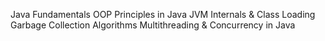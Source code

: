 Java Fundamentals
OOP Principles in Java
JVM Internals & Class Loading
Garbage Collection Algorithms
Multithreading & Concurrency in Java